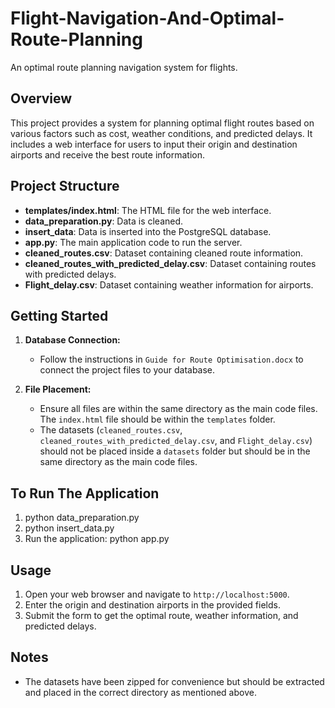 # Flight-Navigation-And-Optimal-Route-Planning

An optimal route planning navigation system for flights.

## Overview

This project provides a system for planning optimal flight routes based on various factors such as cost, weather conditions, and predicted delays. It includes a web interface for users to input their origin and destination airports and receive the best route information.

## Project Structure

- **templates/index.html**: The HTML file for the web interface.
- **data_preparation.py**: Data is cleaned.
- **insert_data**: Data is inserted into the PostgreSQL database.
- **app.py**: The main application code to run the server.
- **cleaned_routes.csv**: Dataset containing cleaned route information.
- **cleaned_routes_with_predicted_delay.csv**: Dataset containing routes with predicted delays.
- **Flight_delay.csv**: Dataset containing weather information for airports.

## Getting Started

1. **Database Connection:**
   - Follow the instructions in `Guide for Route Optimisation.docx` to connect the project files to your database.
   
2. **File Placement:**
   - Ensure all files are within the same directory as the main code files. The `index.html` file should be within the `templates` folder.
   - The datasets (`cleaned_routes.csv`, `cleaned_routes_with_predicted_delay.csv`, and `Flight_delay.csv`) should not be placed inside a `datasets` folder but should be in the same directory as the main code files.

## To Run The Application

1. python data_preparation.py
2. python insert_data.py
3. Run the application: python app.py
   

## Usage

1. Open your web browser and navigate to `http://localhost:5000`.
2. Enter the origin and destination airports in the provided fields.
3. Submit the form to get the optimal route, weather information, and predicted delays.

## Notes

- The datasets have been zipped for convenience but should be extracted and placed in the correct directory as mentioned above.
